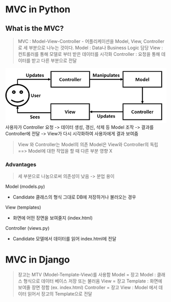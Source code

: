 # MVC in Python
## What is the MVC?
> MVC : Model-View-Controller - 어플리케이션을 Model, View, Controller로 세 부분으로 나누는 것이다.
> Model : Data나 Business Logic 담당
> View : 컨트롤러를 통해 모델로 부터 받은 데이터를 시각화
> Controller : 요청을 통해 데이터를 받고 다른 부분으로 전달

![alt text](image/mvc.png)
사용자가 Controller 요청 -> 데이터 생성, 갱신, 삭제 등 Model 조작 -> 결과를 Controller에 전달 -> View가 다시 시각화하여 사용자에게 결과 보여줌

> View 와 Controller는 Model의 의존
> Model은 View와 Controller의 독립
> ==> Model에 대한 작업을 할 때 다른 부분 영향 X

### Advantages
> 세 부분으로 나눔으로써 의존성이 낮음 -> 분업 용이

Model (models.py)

- Candidate 클래스의 형식 그대로 DB에 저장하거나 불러오는 경우

View (templates)

- 화면에 어떤 장면을 보여줄지 (index.html)

Controller (views.py)

- Candidate 모델에서 데이터를 읽어 index.html에 전달

# MVC in Django
> 장고는 MTV (Model-Template-View)를 사용함
> Model = 장고 Model : 클래스 형식으로 데이터 베이스 저장 또는 불러옴
> View = 장고 Template : 화면에 보여줄 장면 정함 (ex. index.html)
> Controller = 장고 View : Model 에서 데이터 읽어서 장고의 Template으로 전달
